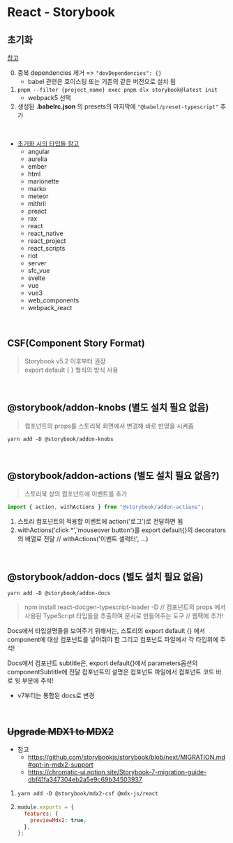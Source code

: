 # React - Storybook

## 초기화

[참고](https://storybook.js.org/docs/react/get-started/install/)

0. 중복 dependencies 제거 => `"devDependencies": {}`
   - babel 관련은 호이스팅 또는 기존의 같은 버전으로 설치 됨
1. `pnpm --filter {project_name} exec pnpm dlx storybook@latest init`
   - webpack5 선택
2. 생성된 **.babelrc.json** 의 presets의 마지막에 `"@babel/preset-typescript"` 추가

<br />

- [초기화 시의 타입들 참고](https://github.com/storybookjs/storybook/blob/cf5749a099fc7671659624521dbd5473c830d05b/code/lib/cli/src/project_types.ts#L75)
  - angular
  - aurelia
  - ember
  - html
  - marionette
  - marko
  - meteor
  - mithril
  - preact
  - rax
  - react
  - react_native
  - react_project
  - react_scripts
  - riot
  - server
  - sfc_vue
  - svelte
  - vue
  - vue3
  - web_components
  - webpack_react

<br />

## CSF(Component Story Format)

> Storybook v5.2 이후부터 권장\
> export default { } 형식의 방식 사용

<br />

## @storybook/addon-knobs (별도 설치 필요 없음)

> 컴포넌트의 props를 스토리북 화면에서 변경해 바로 반영을 시켜줌

`yarn add -D @storybook/addon-knobs`

<br />

## @storybook/addon-actions (별도 설치 필요 없음?)

> 스토리북 상의 컴포넌트에 이벤트를 추가

```jsx
import { action, withActions } from "@storybook/addon-actions";
```

1. 스토리 컴포넌트의 적용할 이벤트에 action('로그')로 전달하면 됨
2. withActions('click \*','mouseover button')를 export default{}의 decorators의 배열로 전달
   // withActions('이벤트 셀럭터', ...)

<br />

## @storybook/addon-docs (별도 설치 필요 없음)

>

`yarn add -D @storybook/addon-docs`

> npm install react-docgen-typescript-loader -D
> // 컴포넌트의 props 에서 사용된 TypeScript 타입들을 추출하여 문서로 만들어주는 도구
> // 웹팩에 추가!

Docs에서 타입설명들을 보여주기 위해서는, 스토리의 export default {} 에서 component에 대상 컴포넌트를 넣어줘야 함
그리고 컴포넌트 파일에서 각 타입위에 주석!

Docs에서 컴포넌트 subtitle은, export default{}에서 parameters옵션의 componentSubtitle에 전달
컴포넌트의 설명은 컴포넌트 파일에서 컴포넌트 코드 바로 윗 부분에 주석!

- v7부터는 통합된 docs로 변경

<br />

## ~~Upgrade MDX1 to MDX2~~

- 참고
  - https://github.com/storybookjs/storybook/blob/next/MIGRATION.md#opt-in-mdx2-support
  - https://chromatic-ui.notion.site/Storybook-7-migration-guide-dbf41fa347304eb2a5e9c69b34503937

1. `yarn add -D @storybook/mdx2-csf @mdx-js/react`
2. ```js
   module.exports = {
     features: {
       previewMdx2: true,
     },
   };
   ```
